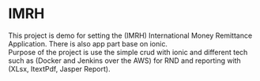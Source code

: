 # IMRH
This project is demo for setting the (IMRH) International Money Remittance Application. There is also app part base on ionic.<br>
Purpose of the project is use the simple crud with ionic and different tech such as (Docker and Jenkins over the AWS) for RND
and reporting with (XLsx, ItextPdf, Jasper Report).